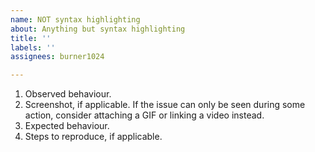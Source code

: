 ```yaml
---
name: NOT syntax highlighting
about: Anything but syntax highlighting
title: ''
labels: ''
assignees: burner1024

---
```


1. Observed behaviour.
2. Screenshot, if applicable. If the issue can only be seen during some action, consider attaching a GIF or linking a video instead.
3. Expected behaviour.
4. Steps to reproduce, if applicable.
